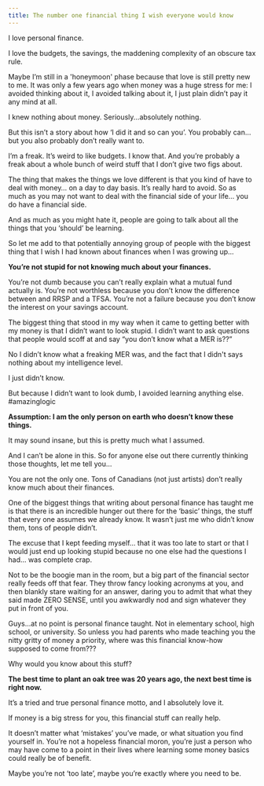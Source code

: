 ```yaml
---
title: The number one financial thing I wish everyone would know
---
```


I love personal finance. 

I love the budgets, the savings, the maddening complexity of an obscure tax rule. 

Maybe I’m still in a 'honeymoon' phase because that love is still pretty new to me. It was only a few years ago when money was a huge stress for me: I avoided thinking about it, I avoided talking about it, I just plain didn’t pay it any mind at all. 

I knew nothing about money. Seriously...absolutely nothing. 

But this isn’t a story about how ‘I did it and so can you’. You probably can… but you also probably don’t really want to. 

I’m a freak. It’s weird to like budgets. I know that. And you’re probably a freak about a whole bunch of weird stuff that I don’t give two figs about.

The thing that makes the things we love different is that you kind of have to deal with money… on a day to day basis. It’s really hard to avoid. So as much as you may not want to deal with the financial side of your life… you do have a financial side.

And as much as you might hate it, people are going to talk about all the things that you ‘should’ be learning. 

So let me add to that potentially annoying group of people with the biggest thing that I wish I had known about finances when I was growing up… 

**You’re not stupid for not knowing much about your finances.** 

You’re not dumb because you can’t really explain what a mutual fund actually is. You’re not worthless because you don’t know the difference between and RRSP and a TFSA. You’re not a failure because you don’t know the interest on your savings account. 

The biggest thing that stood in my way when it came to getting better with my money is that I didn’t want to look stupid. I didn’t want to ask questions that people would scoff at and say “you don’t know what a MER is??”

No I didn’t know what a freaking MER was, and the fact that I didn't says nothing about my intelligence level. 

I just didn’t know. 

But because I didn’t want to look dumb, I avoided learning anything else. #amazinglogic

**Assumption: I am the only person on earth who doesn’t know these things.**

It may sound insane, but this is pretty much what I assumed. 

And I can’t be alone in this. So for anyone else out there currently thinking those thoughts, let me tell you… 

You are not the only one. Tons of Canadians (not just artists) don’t really know much about their finances. 

One of the biggest things that writing about personal finance has taught me is that there is an incredible hunger out there for the ‘basic’ things, the stuff that every one assumes we already know. It wasn’t just me who didn’t know them, tons of people didn’t.

The excuse that I kept feeding myself… that it was too late to start or that I would just end up looking stupid because no one else had the questions I had… was complete crap. 

Not to be the boogie man in the room, but a big part of the financial sector really feeds off that fear. They throw fancy looking acronyms at you, and then blankly stare waiting for an answer, daring you to admit that what they said made ZERO SENSE, until you awkwardly nod and sign whatever they put in front of you. 

Guys...at no point is personal finance taught. Not in elementary school, high school, or university. So unless you had parents who made teaching you the nitty gritty of money a priority, where was this financial know-how supposed to come from??? 

Why would you know about this stuff? 

**The best time to plant an oak tree was 20 years ago, the next best time is right now.**

It’s a tried and true personal finance motto, and I absolutely love it. 

If money is a big stress for you, this financial stuff can really help. 

It doesn’t matter what ‘mistakes’ you’ve made, or what situation you find yourself in. You’re not a hopeless financial moron, you’re just a person who may have come to a point in their lives where learning some money basics could really be of benefit. 

Maybe you’re not ‘too late’, maybe you’re exactly where you need to be. 
